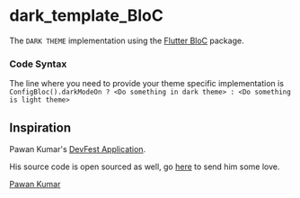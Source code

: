 # dark_template_BloC

The `DARK THEME` implementation using the [Flutter BloC](https://pub.dev/packages/flutter_bloc) package.

### Code Syntax

The line where you need to provide your theme specific implementation is `ConfigBloc().darkModeOn ? <Do something in dark theme> : <Do something is light theme>`

## Inspiration

Pawan Kumar's [DevFest Application](https://www.youtube.com/playlist?list=PLR2qQy0Zxs_Vju3tKnYgzbAhywHHPuDjQ).<br>

His source code is open sourced as well, go [here](https://github.com/iampawan/DevfestTutorialApp/tree/dev%23ch2) to send him some love.<br>

[Pawan Kumar](https://twitter.com/imthepk)
